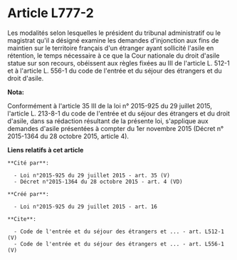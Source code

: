 # Article L777-2

Les modalités selon lesquelles le président du tribunal administratif ou le magistrat qu'il a désigné examine les demandes
d'injonction aux fins de maintien sur le territoire français d'un étranger ayant sollicité l'asile en rétention, le temps
nécessaire à ce que la Cour nationale du droit d'asile statue sur son recours, obéissent aux règles fixées au III de
l'article L. 512-1 et à l'article L. 556-1 du code de l'entrée et du séjour des étrangers et du droit d'asile.

**Nota:**

Conformément à l'article 35 III de la loi n° 2015-925 du 29 juillet 2015, l'article L. 213-8-1 du code de l'entrée et du
séjour des étrangers et du droit d'asile, dans sa rédaction résultant de la présente loi, s'applique aux demandes d'asile
présentées à compter du 1er novembre 2015 (Décret n° 2015-1364 du 28 octobre 2015, article 4).

**Liens relatifs à cet article**

	**Cité par**:

	  - Loi n°2015-925 du 29 juillet 2015 - art. 35 (V)
	  - Décret n°2015-1364 du 28 octobre 2015 - art. 4 (VD)

	**Créé par**:

	  - Loi n°2015-925 du 29 juillet 2015 - art. 16

	**Cite**:

	  - Code de l'entrée et du séjour des étrangers et ... - art. L512-1 (V)
	  - Code de l'entrée et du séjour des étrangers et ... - art. L556-1 (V)
